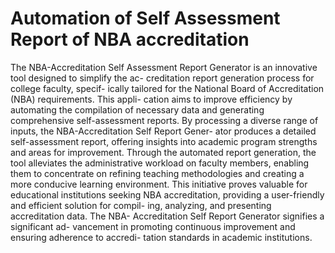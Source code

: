 <h1>Automation of Self Assessment Report of NBA
accreditation</h1>
The NBA-Accreditation Self Assessment Report
Generator is an innovative tool designed to simplify the ac-
creditation report generation process for college faculty, specif-
ically tailored for the National Board of Accreditation (NBA)
requirements. This appli- cation aims to improve efficiency by
automating the compilation of necessary data and generating
comprehensive self-assessment reports. By processing a diverse
range of inputs, the NBA-Accreditation Self Report Gener-
ator produces a detailed self-assessment report, offering insights
into academic program strengths and areas for improvement.
Through the automated report generation, the tool alleviates
the administrative workload on faculty members, enabling them
to concentrate on refining teaching methodologies and creating
a more conducive learning environment. This initiative proves
valuable for educational institutions seeking NBA accreditation,
providing a user-friendly and efficient solution for compil-
ing, analyzing, and presenting accreditation data. The NBA-
Accreditation Self Report Generator signifies a significant ad-
vancement in promoting continuous improvement and ensuring
adherence to accredi- tation standards in academic institutions.
